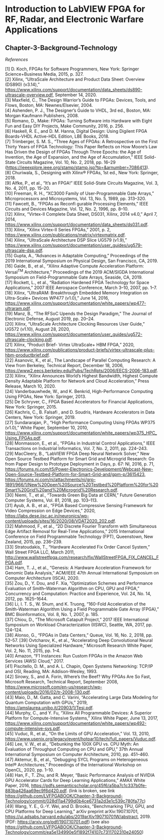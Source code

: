 # Introduction to LabVIEW FPGA for RF, Radar, and Electronic Warfare Applications  
## Chapter-3-Background-Technology  

*References*

[1] D. Koch, FPGAs for Software Programmers, New York: Springer Science+Business Media, 2015, p. 327.  
[2] Xilinx, “UltraScale Architecture and Product Data Sheet: Overview (DS890) (v3.14),” https://www.xilinx.com/support/documentation/data_sheets/ds890-ultrascale-overview.pdf, September 14, 2020.  
[3] Maxfield, C., The Design Warrior’s Guide to FPGAs: Devices, Tools, and Flows, Boston, MA: Newnes/Elsevier, 2004.  
[4] Ashenden, P. J., The Designer’s Guide to VHDL, 3rd ed., Boston, MA: Morgan Kaufmann Publishers, 2008.  
[5] Romano, D., Make: FPGAs: Turning Software into Hardware with Eight Fun and Easy DIY Projects, Make Community, 2016, p. 256.  
[6] Haskell, R. E., and D. M. Hanna, Digital Design: Using Digilent FPGA Boards-VHDL Active-HDL Edition, LBE Books, 2018.  
[7] Trimberger, S. M. S., “Three Ages of FPGAs: A Retrospective on the First Thirty Years of FPGA Technology: This Paper Reflects on How Moore’s Law Has Driven the Design of FPGAs Through Three Epochs: the Age of Invention, the Age of Expansion, and the Age of Accumulation,” IEEE Solid-State Circuits Magazine, Vol. 10, No. 2, 2018, pp. 16–29 (https://ieeexplore.ieee.org/stamp/stamp.jsp?tp=&arnumber=7086413).  
[8] Churiwala, S., Designing with Xilinx® FPGAs, 1st ed., New York: Springer, 2018.  
[9] Alfke, P., et al., “It’s an FPGA!” IEEE Solid-State Circuits Magazine, Vol. 3, No. 4, 2011, pp. 15–20.  
[10] Freeman, R. H., “XC3000 Family of User-Programmable Gate Arrays,” Microprocessors and Microsystems, Vol. 13, No. 5, 1989, pp. 313–320.  
[11] Fawcett, B., “FPGAs as Reconfi gurable Processing Elements,” IEEE Circuits and Devices Magazine, Vol. 12, No. 2, 1996, pp. 8–10.  
[12] Xilinx, “Virtex-II Complete Data Sheet, DS031, Xilinx, 2014 v4.0,” April 7, 2014, https://www.xilinx.com/support/documentation/data_sheets/ds031.pdf.  
[13] Xilinx, “Xilinx Virtex-II Series FPGAs,” 2001, p. 2, https://www.xilinx.com/publications/matrix/virtexmatrix.pdf.  
[14] Xilinx, “UltraScale Architecture DSP Slice UG579 (v1.9),” https://www.xilinx.com/support/documentation/user_guides/ug579-ultrascale-dsp.pdf.  
[15] Gupta, A., “Advances in Adaptable Computing,” Proceedings of the 2019 International Symposium on Physical Design, San Francisco, CA, 2019.  
[16] Gaide, B., et al., “Xilinx Adaptive Compute Acceleration Platform: Versal<sup>TM</sup> Architecture,” Proceedings of the 2019 ACM/SIGDA International Symposium on Field-Programmable Gate Arrays, Seaside, CA, 2019.  
[17] Rockett, L., et al., “Radiation Hardened FPGA Technology for Space Applications,” 2007 IEEE Aerospace Conference, March 3–10, 2007, pp. 1–7.  
[18] Xilinx, “UltraRAM: Breakthrough Embedded Memory Integration on Ultra-Scale+ Devices WP477 (v1.0),” June 14, 2016, https://www.xilinx.com/support/documentation/white_papers/wp477-ultraram.pdf.  
[19] Manz, B., “The RFSoC Upends the Design Paradigm,” The Journal of Electronic Defense, August 2019, pp. 20–24.  
[20] Xilinx, “UltraScale Architecture Clocking Resources User Guide,” UG572 (v1.10), August 28, 2020, https://www.xilinx.com/support/documentation/user_guides/ug572-ultrascale-clocking.pdf.  
[21] Xilinx, “Product Brief- Virtex UltraScale+ HBM FPGA,” 2020, https://www.xilinx.com/publications/product-briefs/virtex-ultrascale-plus-hbm-productbrief.pdf.  
[22] Asanovic, K., et al., The Landscape of Parallel Computing Research: A View from Berkeley, Technical Report, December 18, 2006, https://www2.eecs.berkeley.edu/Pubs/TechRpts/2006/EECS-2006-183.pdf.  
[23] Xilinx, “Xilinx Announces World’s Highest Bandwidth, Highest Compute Density Adaptable Platform for Network and Cloud Acceleration,” Press Release, March 10, 2020.  
[24] Vanderbauwhede, W., and K. Benkrid, High-Performance Computing Using FPGAs, New York: Springer, 2013.  
[25] De Schryver, C., FPGA Based Accelerators for Financial Applications, New York: Springer, 2015.  
[26] Kachris, C., B. Falsafi , and D. Soudris, Hardware Accelerators in Data Centers, New York: Springer, 2019.  
[27] Sundararajan, P., “High Performance Computing Using FPGAs WP375 (v1.0),” White Paper, September 10, 2010, https://www.xilinx.com/support/documentation/white_papers/wp375_HPC_Using_FPGAs.pdf.  
[28] Monmasson, E., et al., “FPGAs in Industrial Control Applications,” IEEE Transactions on Industrial Informatics, Vol. 7, No. 2, 2011, pp. 224–243.  
[29] MacCleery, B., “LabVIEW FPGA Deep Neural Network Solver,” New Open Source Testbed Platform for Smart Grid and Microgrid Research: Go from Paper Design to Prototype Deployment in Days, p. 67: NI, 2016, p. 71, https://forums.ni.com/t5/Power-Electronics-Development/Webcast-New-Open-Source-Testbed-Platform-for-Smart-Grid-and/gpm-p/3615423, https://forums.ni.com/ni/attachments/ni/grp-1891/966/1/New%20Open%20Source%20Testbed%20Platform%20for%20Smart%20Grid%20and%20Microgrid%20Research.pdf.  
[30] Niemi, T., et al., “Towards Green Big Data at CERN,” Future Generation Computer Systems, Vol. 81, 2018, pp. 103–113.  
[31] Ayub, A. B., et al., “FPGA Based Compressive Sensing Framework for Video Compression on Edge Devices,” 2020, https://labs.dese.iisc.ac.in/neuronics/wp-content/uploads/sites/16/2020/08/VDAT2020_202.pdf.  
[32] Mahmood, F., et al., “2D Discrete Fourier Transform with Simultaneous Edge Artifact Removal for Real-Time Applications,” 2015 International Conference on Field Programmable Technology (FPT), Queenstown, New Zealand, 2015, pp. 236–239.  
[33] Stratoudakis, T., “Hardware Accelerated Fix Order Cancel System,” Wall Street FPGA LLC, March 2011, http://www.wallstreetfpga.com/research/fix/WallStreetFPGA_FIX_CANCEL_FPGA.pdf.  
[34] Ham, T. J., et al., “Genesis: A Hardware Acceleration Framework for Genomic Data Analysis,” ACM/IEEE 47th Annual International Symposium on Computer Architecture (ISCA), 2020.  
[35] Zou, D., Y. Dou, and F. Xia, “Optimization Schemes and Performance Evaluation of Smith–Waterman Algorithm on CPU, GPU and FPGA,” Concurrency and Computation: Practice and Experience, Vol. 24, No. 14, 2012, pp. 1625–1644.  
[36] Li, I. T. S., W. Shum, and K. Truong, “160-Fold Acceleration of the Smith-Waterman Algorithm Using a Field Programmable Gate Array (FPGA),” BMC Bioinformatics, Vol. 8, No. 1, 2007, p. 185.  
[37] Chiou, D., “The Microsoft Catapult Project,” 2017 IEEE International Symposium on Workload Characterization (IISWC), Seattle, WA, 2017, pp. 124–124.  
[38] Alonso, G., “FPGAs in Data Centers,” Queue, Vol. 16, No. 2, 2018, pp. 52–57.
[39] Ovtcharov, K., et al., “Accelerating Deep Convolutional Neural Networks Using Specialized Hardware,” Microsoft Research White Paper, Vol. 2, No. 11, 2015, pp. 1–4.  
[40] Amazon, “F1 Instances: Run Custom FPGAs in the Amazon Web Services (AWS) Cloud,” 2017.  
[41] Piscitello, D. M., and A. L. Chapin, Open Systems Networking: TCP/IP and OSI, Reading, MA: Addison-Wesley, 1993.  
[42] Sirowy, S., and A. Forin, Where’s the Beef? Why FPGAs Are So Fast, Microsoft Research, Technical Report, September 2008, https://www.microsoft.com/en-us/research/wp-content/uploads/2016/02/tr-2008-130.pdf.  
[43] Maio, D., M. Gatta, and C. Varini, “Accelerating Large Data Modeling for Quantum Computation with GPUs,” 2019, https://amslaurea.unibo.it/20903/1/Tesi.pdf.  
[44] Murphy, C., and Y. Fu, “Xilinx All Programmable Devices: A Superior Platform for Compute-Intensive Systems,” Xilinx White Paper, June 13, 2017, https://www.xilinx.com/support/documentation/white_papers/wp492-compute-intensive-sys.pdf.  
[45] Vuduc, R., et al., “On the Limits of GPU Acceleration,” Vol. 13, 2010, https://www.usenix.org/legacy/event/hotpar10/tech/full_papers/Vuduc.pdf.  
[46] Lee, V. W., et al., “Debunking the 100X GPU vs. CPU Myth: An Evaluation of Throughput Computing on CPU and GPU,” 37th Annual International Symposium on Computer Architecture, 2010, pp. 451–460.  
[47] Aktemur, B., et al., “Debugging SYCL Programs on Heterogeneous Intel® Architectures,” Proceedings of the International Workshop on OpenCL, 2020, pp. 1–10.  
[48] Han, F., T. Zhu, and R. Meyer, “Basic Performance Analysis of NVIDIA GPU Accelerator Cards for Deep Learning Applications,” AMAX White Paper, 2016, https://pdfs.semanticscholar.org/45f6/a5ba7c1c337b0fe-883ba426aa69ec9f6d420.pdf. (link is broken, see link https://github.com/LVFPGABOOK/Chapter-3-Background-Technology/commit/028d11a4799d0b4ce6731a2d3e1c539c780fa77c)  
[49] Wang, Y. E., G.-Y. Wei, and D. Brooks, “Benchmarking TPU, GPU, and CPU Platforms for Deep Learning,” arXiv preprint arXiv:1907.10701, https://ui.adsabs.harvard.edu/abs/2019arXiv190710701W/abstract, 2019. (PDF: https://arxiv.org/pdf/1907.10701.pdf) (see also https://github.com/LVFPGABOOK/Chapter-3-Background-Technology/commit/ea5e134990e5f1892f74107c7311702310e24050)  
